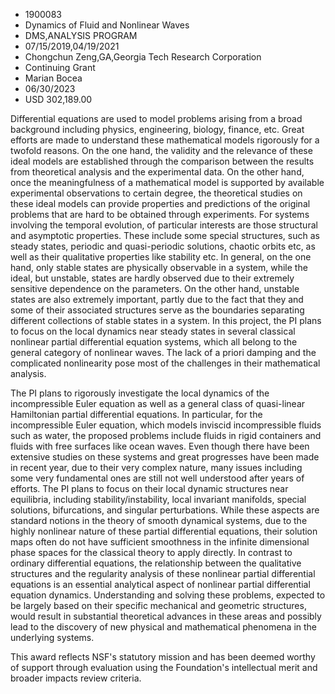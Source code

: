 
* 1900083
* Dynamics of Fluid and Nonlinear Waves
* DMS,ANALYSIS PROGRAM
* 07/15/2019,04/19/2021
* Chongchun Zeng,GA,Georgia Tech Research Corporation
* Continuing Grant
* Marian Bocea
* 06/30/2023
* USD 302,189.00

Differential equations are used to model problems arising from a broad
background including physics, engineering, biology, finance, etc. Great efforts
are made to understand these mathematical models rigorously for a twofold
reasons. On the one hand, the validity and the relevance of these ideal models
are established through the comparison between the results from theoretical
analysis and the experimental data. On the other hand, once the meaningfulness
of a mathematical model is supported by available experimental observations to
certain degree, the theoretical studies on these ideal models can provide
properties and predictions of the original problems that are hard to be obtained
through experiments. For systems involving the temporal evolution, of particular
interests are those structural and asymptotic properties. These include some
special structures, such as steady states, periodic and quasi-periodic
solutions, chaotic orbits etc, as well as their qualitative properties like
stability etc. In general, on the one hand, only stable states are physically
observable in a system, while the ideal, but unstable, states are hardly
observed due to their extremely sensitive dependence on the parameters. On the
other hand, unstable states are also extremely important, partly due to the fact
that they and some of their associated structures serve as the boundaries
separating different collections of stable states in a system. In this project,
the PI plans to focus on the local dynamics near steady states in several
classical nonlinear partial differential equation systems, which all belong to
the general category of nonlinear waves. The lack of a priori damping and the
complicated nonlinearity pose most of the challenges in their mathematical
analysis.

The PI plans to rigorously investigate the local dynamics of the incompressible
Euler equation as well as a general class of quasi-linear Hamiltonian partial
differential equations. In particular, for the incompressible Euler equation,
which models inviscid incompressible fluids such as water, the proposed problems
include fluids in rigid containers and fluids with free surfaces like ocean
waves. Even though there have been extensive studies on these systems and great
progresses have been made in recent year, due to their very complex nature, many
issues including some very fundamental ones are still not well understood after
years of efforts. The PI plans to focus on their local dynamic structures near
equilibria, including stability/instability, local invariant manifolds, special
solutions, bifurcations, and singular perturbations. While these aspects are
standard notions in the theory of smooth dynamical systems, due to the highly
nonlinear nature of these partial differential equations, their solution maps
often do not have sufficient smoothness in the infinite dimensional phase spaces
for the classical theory to apply directly. In contrast to ordinary differential
equations, the relationship between the qualitative structures and the
regularity analysis of these nonlinear partial differential equations is an
essential analytical aspect of nonlinear partial differential equation dynamics.
Understanding and solving these problems, expected to be largely based on their
specific mechanical and geometric structures, would result in substantial
theoretical advances in these areas and possibly lead to the discovery of new
physical and mathematical phenomena in the underlying systems.

This award reflects NSF's statutory mission and has been deemed worthy of
support through evaluation using the Foundation's intellectual merit and broader
impacts review criteria.
